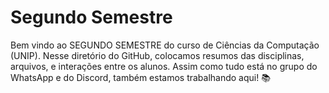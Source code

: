# Segundo Semestre

Bem vindo ao SEGUNDO SEMESTRE do curso de Ciências da Computação (UNIP). Nesse diretório do GitHub, colocamos resumos das disciplinas, arquivos, e interações entre os alunos. Assim como tudo está no grupo do WhatsApp e do Discord, também estamos trabalhando aqui! 📚